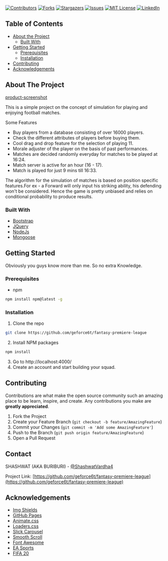 <!-- PROJECT SHIELDS -->
<!--
*** I'm using markdown "reference style" links for readability.
*** Reference links are enclosed in brackets [ ] instead of parentheses ( ).
*** See the bottom of this document for the declaration of the reference variables
*** for contributors-url, forks-url, etc. This is an optional, concise syntax you may use.
*** https://www.markdownguide.org/basic-syntax/#reference-style-links
-->
[![Contributors][contributors-shield]][contributors-url]
[![Forks][forks-shield]][forks-url]
[![Stargazers][stars-shield]][stars-url]
[![Issues][issues-shield]][issues-url]
[![MIT License][license-shield]][license-url]
[![LinkedIn][linkedin-shield]][linkedin-url]




<!-- TABLE OF CONTENTS -->
## Table of Contents

* [About the Project](#about-the-project)
  * [Built With](#built-with)
* [Getting Started](#getting-started)
  * [Prerequisites](#prerequisites)
  * [Installation](#installation)
* [Contributing](#contributing)
* [Acknowledgements](#acknowledgements)



<!-- ABOUT THE PROJECT -->
## About The Project

[product-screenshot](https://raw.githubusercontent.com/geforce6t/fantasy-premiere-league/master/screenshots/chosenteam.JPG)

This is a simple project on the concept of simulation for playing and enjoying football matches. 

Some Features
* Buy players from a database consisting of over 16000 players.
* Check the different attributes of players before buying them.
* Cool drag and drop feature for the selection of playing 11.
* Morale adjuster of the player on the basis of past performances.
* Matches are decided randomly everyday for matches to be played at 16:24.
* Match server is active for an hour (16 - 17).
* Match is played for just 9 mins till 16:33.


The algorithm for the simulation of matches is based on position specific features.For ex - a Forward will only input his striking ability, his defending won't
be considered. Hence the game is pretty unbiased and relies on conditional probability to produce results.



### Built With
* [Bootstrap](https://getbootstrap.com)
* [JQuery](https://jquery.com)
* [NodeJs](https://nodejs.org/en/)
* [Mongoose](https://mongoosejs.com/)



<!-- GETTING STARTED -->
## Getting Started
Obviously you guys know more than me. So no extra Knowledge.

### Prerequisites

* npm
```sh
npm install npm@latest -g
```

### Installation


1. Clone the repo
```sh
git clone https://github.com/geforce6t/fantasy-premiere-league
```
2. Install NPM packages
```sh
npm install
```
3. Go to http://localhost:4000/
4. Create an account and start building your squad.



<!-- CONTRIBUTING -->
## Contributing

Contributions are what make the open source community such an amazing place to be learn, inspire, and create. Any contributions you make are **greatly appreciated**.

1. Fork the Project
2. Create your Feature Branch (`git checkout -b feature/AmazingFeature`)
3. Commit your Changes (`git commit -m 'Add some AmazingFeature'`)
4. Push to the Branch (`git push origin feature/AmazingFeature`)
5. Open a Pull Request




<!-- CONTACT -->
## Contact

SHASHWAT (AKA BURIBURI) - [@ShashwatVardha4](https://twitter.com/ShashwatVardha4) 

Project Link: [https://github.com/geforce6t/fantasy-premiere-league](https://github.com/geforce6t/fantasy-premiere-league)



<!-- ACKNOWLEDGEMENTS -->
## Acknowledgements
* [Img Shields](https://shields.io)
* [GitHub Pages](https://pages.github.com)
* [Animate.css](https://daneden.github.io/animate.css)
* [Loaders.css](https://connoratherton.com/loaders)
* [Slick Carousel](https://kenwheeler.github.io/slick)
* [Smooth Scroll](https://github.com/cferdinandi/smooth-scroll)
* [Font Awesome](https://fontawesome.com)
* [EA Sports](https://www.ea.com/sports)
* [FIFA 20](https://www.ea.com/en-gb/games/fifa/fifa-20)






<!-- MARKDOWN LINKS & IMAGES -->
<!-- https://www.markdownguide.org/basic-syntax/#reference-style-links -->
[contributors-shield]: https://img.shields.io/github/contributors/othneildrew/Best-README-Template.svg?style=flat-square
[contributors-url]: https://github.com/othneildrew/Best-README-Template/graphs/contributors
[forks-shield]: https://img.shields.io/github/forks/othneildrew/Best-README-Template.svg?style=flat-square
[forks-url]: https://github.com/othneildrew/Best-README-Template/network/members
[stars-shield]: https://img.shields.io/github/stars/othneildrew/Best-README-Template.svg?style=flat-square
[stars-url]: https://github.com/othneildrew/Best-README-Template/stargazers
[issues-shield]: https://img.shields.io/github/issues/othneildrew/Best-README-Template.svg?style=flat-square
[issues-url]: https://github.com/othneildrew/Best-README-Template/issues
[license-shield]: https://img.shields.io/github/license/othneildrew/Best-README-Template.svg?style=flat-square
[license-url]: https://github.com/othneildrew/Best-README-Template/blob/master/LICENSE.txt
[linkedin-shield]: https://img.shields.io/badge/-LinkedIn-black.svg?style=flat-square&logo=linkedin&colorB=555
[linkedin-url]: https://linkedin.com/in/othneildrew
[product-screenshot]: images/screenshot.png
